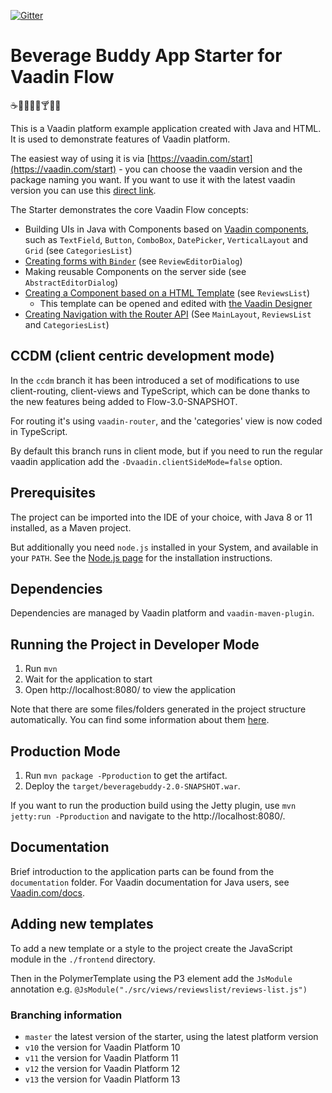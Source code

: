 [![Gitter](https://badges.gitter.im/Join%20Chat.svg)](https://gitter.im/vaadin-flow/Lobby#?utm_source=badge&utm_medium=badge&utm_campaign=pr-badge)

# Beverage Buddy App Starter for Vaadin Flow
:coffee::tea::sake::baby_bottle::beer::cocktail::tropical_drink::wine_glass:

This is a Vaadin platform example application created with Java and HTML. It is used to demonstrate features of Vaadin platform.

The easiest way of using it is via [https://vaadin.com/start](https://vaadin.com/start) - you can choose the vaadin version and the package naming you want. If you want to use it with the latest vaadin version you can use this [direct link](https://vaadin.com/start/simple-ui).

The Starter demonstrates the core Vaadin Flow concepts:
* Building UIs in Java with Components based on [Vaadin components](https://vaadin.com/components), such as `TextField`, `Button`, `ComboBox`, `DatePicker`, `VerticalLayout` and `Grid` (see `CategoriesList`)
* [Creating forms with `Binder`](https://github.com/vaadin/beverage-starter-flow/blob/master/documentation/using-binder-in-review-editor-dialog.asciidoc) (see `ReviewEditorDialog`)
* Making reusable Components on the server side (see `AbstractEditorDialog`)
* [Creating a Component based on a HTML Template](https://github.com/vaadin/beverage-starter-flow/blob/master/documentation/polymer-template-based-view.asciidoc) (see `ReviewsList`)
  * This template can be opened and edited with [the Vaadin Designer](https://vaadin.com/designer)
* [Creating Navigation with the Router API](https://github.com/vaadin/beverage-starter-flow/blob/master/documentation/using-annotation-based-router-api.asciidoc) (See `MainLayout`, `ReviewsList` and `CategoriesList`)

## CCDM (client centric development mode)

In the `ccdm` branch it has been introduced a set of modifications to use client-routing, client-views and TypeScript, which can be done thanks to the new features being added to Flow-3.0-SNAPSHOT.

For routing it's using `vaadin-router`, and the 'categories' view is now coded in TypeScript.

By default this branch runs in client mode, but if you need to run the regular vaadin application add the `-Dvaadin.clientSideMode=false` option.

## Prerequisites

The project can be imported into the IDE of your choice, with Java 8 or 11 installed, as a Maven project.

But additionally you need `node.js` installed in your System, and available in your `PATH`.
See the [Node.js page](https://nodejs.org/en/) for the installation instructions.

## Dependencies

Dependencies are managed by Vaadin platform and `vaadin-maven-plugin`.

## Running the Project in Developer Mode

1. Run `mvn`
2. Wait for the application to start
3. Open http://localhost:8080/ to view the application

Note that there are some files/folders generated in the project structure automatically. You can find some information about them [here](https://vaadin.com/docs/v14/flow/v14-migration/v14-migration-guide.html#6-build-and-maintain-the-v14-project).

## Production Mode

1. Run `mvn package -Pproduction` to get the artifact.
2. Deploy the `target/beveragebuddy-2.0-SNAPSHOT.war`.

If you want to run the production build using the Jetty plugin, use `mvn jetty:run -Pproduction` and navigate to the http://localhost:8080/.

## Documentation

Brief introduction to the application parts can be found from the `documentation` folder. For Vaadin documentation for Java users, see [Vaadin.com/docs](https://vaadin.com/docs/flow/Overview.html).

## Adding new templates

To add a new template or a style to the project create the JavaScript module in the `./frontend` directory.

Then in the PolymerTemplate using the P3 element add the `JsModule` annotation e.g. `@JsModule("./src/views/reviewslist/reviews-list.js")`

### Branching information
* `master` the latest version of the starter, using the latest platform version
* `v10` the version for Vaadin Platform 10
* `v11` the version for Vaadin Platform 11
* `v12` the version for Vaadin Platform 12
* `v13` the version for Vaadin Platform 13

